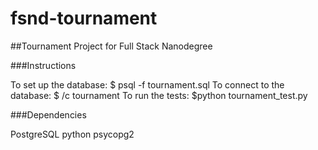 # fsnd-tournament


##Tournament Project for Full Stack Nanodegree

###Instructions

To set up the database:
$ psql -f tournament.sql
To connect to the database:
$ /c tournament
To run the tests:
$python tournament_test.py

###Dependencies

PostgreSQL
python
psycopg2
